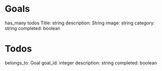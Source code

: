 # Goals
has_many todos
Title: string 
description: String 
image: string
category: string 
completed: boolean




# Todos
belongs_to: Goal 
goal_id: integer 
description: string 
completed: boolean 

